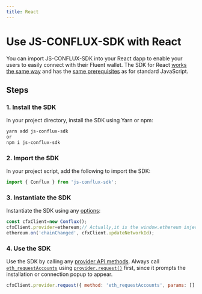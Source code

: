 ```yaml
---
title: React
---
```


# Use JS-CONFLUX-SDK with React

You can import JS-CONFLUX-SDK into your React dapp to enable your users to easily connect with their
Fluent wallet.
The SDK for React [works the same way](index.md#how-it-works) and has the
[same prerequisites](index.md#prerequisites) as for standard JavaScript.

## Steps

### 1. Install the SDK

In your project directory, install the SDK using Yarn or npm:

```bash
yarn add js-conflux-sdk
or
npm i js-conflux-sdk
```

### 2. Import the SDK

In your project script, add the following to import the SDK:

```javascript
import { Conflux } from 'js-conflux-sdk';
```

### 3. Instantiate the SDK

Instantiate the SDK using any [options](../../../reference/sdk-js-options.md):

```javascript
const cfxClient=new Conflux();
cfxClient.provider=ethereum;// Actually,it is the window.ethereum injected by Fluent Wallet. You can also access via window.ethereum
ethereum.on('chainChanged', cfxClient.updateNetworkId); 
```

### 4. Use the SDK

Use the SDK by calling any [provider API methods](../../../reference/provider-api.md).
Always call [`eth_requestAccounts`](../../../reference/rpc-api.md#eth_requestaccounts) using
[`provider.request()`](../../../reference/provider-api.md#windowconfluxrequestargs) first, since it
prompts the installation or connection popup to appear.

```javascript
cfxClient.provider.request({ method: 'eth_requestAccounts', params: [] });
```
